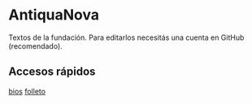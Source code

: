 AntiquaNova
===========

Textos de la fundación. Para editarlos necesitás una cuenta en GitHub (recomendado).


Accesos rápidos
---------------

[bios](https://github.com/stormwatch/AntiquaNova/tree/master/bios)
[folleto](https://github.com/stormwatch/AntiquaNova/blob/master/2016%20Distat%20Terra/folleto.org)